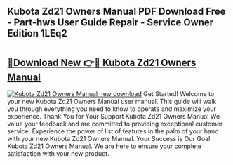 ## Kubota Zd21 Owners Manual PDF Download Free - Part-hws User Guide Repair - Service Owner Edition 1LEq2

# <h2><a href="http://bc95363.oget.top/?id=Kubota+Zd21+Owners+Manual">🔗Download New 👉🔴 Kubota Zd21 Owners Manual</a></h2>

[![Kubota Zd21 Owners Manual new download](https://i.imgur.com/5g1atiW.png)](http://bc95363.oget.top/?id=Kubota+Zd21+Owners+Manual)
Get Started! Welcome to your new Kubota Zd21 Owners Manual user manual. This guide will walk you through everything you need to know to operate and maximize your experience. Thank You for Your Support Kubota Zd21 Owners Manual We value your feedback and are committed to providing exceptional customer service. Experience the power of list of features in the palm of your hand with your new Kubota Zd21 Owners Manual. Your Success is Our Goal Kubota Zd21 Owners Manual. We are here to ensure your complete satisfaction with your new product.
